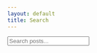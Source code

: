 ```yaml
---
layout: default
title: Search 
---
```

<!-- Html Elements for Search -->
<div id="search-container">
<input type="text" id="search-input" placeholder="Search posts...">
<br>
<ul id="results-container"></ul>
</div>

<!-- Script pointing to search-script.js -->
<script src="js/search-script.js" type="text/javascript"></script>

<!-- Configuration -->
<script>
SimpleJekyllSearch({
  searchInput: document.getElementById('search-input'),
  resultsContainer: document.getElementById('results-container'),
  searchResultTemplate: '<a href="{url}"><li><h3>{title}</h3></li></a>',
  json: '/blog/search.json'
})
</script>
